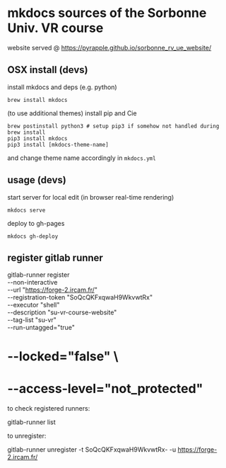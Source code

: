 # mkdocs sources of the Sorbonne Univ. VR course

website served @ https://pyrapple.github.io/sorbonne_rv_ue_website/

## OSX install (devs)

install mkdocs and deps (e.g. python)

	brew install mkdocs

(to use additional themes) install pip and Cie

	brew postinstall python3 # setup pip3 if somehow not handled during brew install
	pip3 install mkdocs
	pip3 install [mkdocs-theme-name]

and change theme name accordingly in ``mkdocs.yml``


## usage (devs)

start server for local edit (in browser real-time rendering)

	mkdocs serve

deploy to gh-pages

	mkdocs gh-deploy

## register gitlab runner

gitlab-runner register \
  --non-interactive \
  --url "https://forge-2.ircam.fr/" \
  --registration-token "SoQcQKFxqwaH9WkvwtRx" \
  --executor "shell" \
  --description "su-vr-course-website" \
  --tag-list "su-vr" \
  --run-untagged="true"
  # --locked="false" \
  # --access-level="not_protected"

to check registered runners:

gitlab-runner list

to unregister:

gitlab-runner unregister -t SoQcQKFxqwaH9WkvwtRx- -u https://forge-2.ircam.fr/
